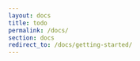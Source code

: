 ```yaml
---
layout: docs
title: todo
permalink: /docs/
section: docs
redirect_to: /docs/getting-started/
---
```

